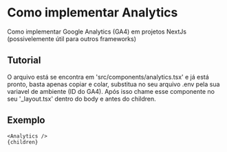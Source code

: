 # Como implementar Analytics

Como implementar Google Analytics (GA4) em projetos NextJs (possivelemente útil para outros frameworks)

## Tutorial

O arquivo está se encontra em 'src/components/analytics.tsx' e já está pronto, basta apenas copiar e colar, substitua no seu arquivo .env pela sua variavel de ambiente (ID do GA4).
Após isso chame esse componente no seu '\_layout.tsx' dentro do body e antes do children.

## Exemplo

<body>

    <Analytics />
    {children}

</body>
